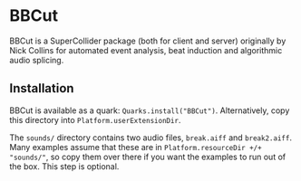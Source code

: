# BBCut #

BBCut is a SuperCollider package (both for client and server) originally by Nick Collins for automated event analysis, beat induction and algorithmic audio splicing.

## Installation ##

BBCut is available as a quark: `Quarks.install("BBCut")`. Alternatively, copy this directory into `Platform.userExtensionDir`.

The `sounds/` directory contains two audio files, `break.aiff` and `break2.aiff`. Many examples assume that these are in `Platform.resourceDir +/+ "sounds/"`, so copy them over there if you want the examples to run out of the box. This step is optional.